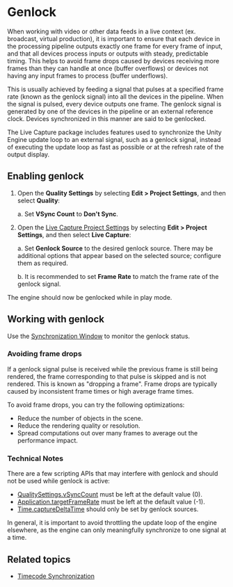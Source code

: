 # Genlock

When working with video or other data feeds in a live context (ex. broadcast, virtual production), it is important to ensure that each device in the processing pipeline outputs exactly one frame for every frame of input, and that all devices process inputs or outputs with steady, predictable timing. This helps to avoid frame drops caused by devices receiving more frames than they can handle at once (buffer overflows) or devices not having any input frames to process (buffer underflows).

This is usually achieved by feeding a signal that pulses at a specified frame rate (known as the genlock signal) into all the devices in the pipeline. When the signal is pulsed, every device outputs one frame. The genlock signal is generated by one of the devices in the pipeline or an external reference clock. Devices synchronized in this manner are said to be genlocked.

The Live Capture package includes features used to synchronize the Unity Engine update loop to an external signal, such as a genlock signal, instead of executing the update loop as fast as possible or at the refresh rate of the output display.

## Enabling genlock

1. Open the **Quality Settings** by selecting **Edit > Project Settings**, and then select **Quality**:

   a. Set **VSync Count** to **Don't Sync**.

2. Open the [Live Capture Project Settings](ref-project-settings-main.md) by selecting **Edit > Project Settings**, and then select **Live Capture**:

   a. Set **Genlock Source** to the desired genlock source. There may be additional options that appear based on the selected source; configure them as required.

   b. It is recommended to set **Frame Rate** to match the frame rate of the genlock signal. 

The engine should now be genlocked while in play mode.

## Working with genlock

Use the [Synchronization Window](ref-window-synchronization.md) to monitor the genlock status. 

### Avoiding frame drops

If a genlock signal pulse is received while the previous frame is still being rendered, the frame corresponding to that pulse is skipped and is not rendered. This is known as "dropping a frame". Frame drops are typically caused by inconsistent frame times or high average frame times.   

To avoid frame drops, you can try the following optimizations:
* Reduce the number of objects in the scene.
* Reduce the rendering quality or resolution.
* Spread computations out over many frames to average out the performance impact.

### Technical Notes

There are a few scripting APIs that may interfere with genlock and should not be used while genlock is active: 

* [QualitySettings.vSyncCount](https://docs.unity3d.com/ScriptReference/QualitySettings.html) must be left at the default value (0).
* [Application.targetFrameRate](https://docs.unity3d.com/ScriptReference/Application-targetFrameRate.html) must be left at the default value (-1).
* [Time.captureDeltaTime](https://docs.unity3d.com/ScriptReference/Time-captureDeltaTime.html) should only be set by genlock sources.

In general, it is important to avoid throttling the update loop of the engine elsewhere, as the engine can only meaningfully synchronize to one signal at a time.  

## Related topics

* [Timecode Synchronization](timecode-synchronization.md)
